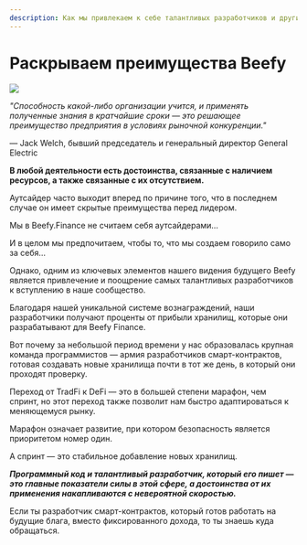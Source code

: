 ```yaml
---
description: Как мы привлекаем к себе талантливых разработчиков и других деятелей
---
```


# Раскрываем преимущества Beefy

![](../.gitbook/assets/bulletin-beefys-coveted-advantages-revealed.png)

_"Способность какой-либо организации учится, и применять полученные знания в кратчайшие сроки — это решающее преимущество предприятия в условиях рыночной конкуренции."_

— Jack Welch, бывший председатель и генеральный директор General Electric

**В любой деятельности есть достоинства, связанные с наличием ресурсов, а также связанные с их отсутствием.**

Аутсайдер часто выходит вперед по причине того, что в последнем случае он имеет скрытые преимущества перед лидером.

Мы в Beefy.Finance не считаем себя аутсайдерами…

И в целом мы предпочитаем, чтобы то, что мы создаем говорило само за себя…

Однако, одним из ключевых элементов нашего видения будущего Beefy является привлечение и поощрение самых талантливых разработчиков к вступлению в наше сообщество.

Благодаря нашей уникальной системе вознаграждений, наши разработчики получают проценты от прибыли хранилищ, которые они разрабатывают для Beefy Finance.

Вот почему за небольшой период времени у нас образовалась крупная команда программистов — армия разработчиков смарт-контрактов, готовая создавать новые хранилища почти в тот же день, в который они проходят проверку.

Переход от TradFi к DeFi — это в большей степени марафон, чем спринт, но этот переход также позволит нам быстро адаптироваться к меняющемуся рынку.

Марафон означает развитие, при котором безопасность является приоритетом номер один.

А спринт — это стабильное добавление новых хранилищ.

_**Программный код и талантливый разработчик, который его пишет — это главные показатели силы в этой сфере, а достоинства от их применения накапливаются с невероятной скоростью.**_

Если ты разработчик смарт-контрактов, который готов работать на будущие блага, вместо фиксированного дохода, то ты знаешь куда обращаться.

